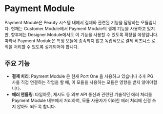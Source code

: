 # Payment Module

Payment Module은 Peauty 시스템 내에서 결제와 관련된 기능을 담당하는 모듈입니다.
현재는 Customer Module에서 Payment Module의 결제 기능을 사용하고 있지만, 향후에는 Designer Module에서도 이 기능을 사용할 수 있도록 확장될 예정입니다.
따라서 Payment Module은 특정 모듈에 종속되지 않고 독립적으로 결제 비즈니스 로직을 처리할 수 있도록 설계되어야 합니다.

## 주요 기능

- **결제 처리**: Payment Module 은 현재 Port One 을 사용하고 있습니다 추후 PG 사를 직접 연결하는 작업을 할 때, 이 모듈을 사용하는 모듈은 영향을 받지 않아야합니다.
- **에러 핸들링**: 타임아웃, 재시도 등 외부 API 통신과 관련된 기술적인 에러 처리를 Payment Module 내부에서 처리하여, 모듈 사용자가 이러한 에러 처리에 신경 쓰지 않아도 되도록 합니다.